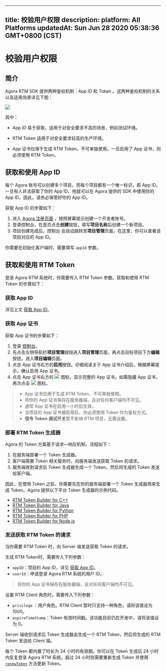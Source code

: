 
---
title: 校验用户权限
description: 
platform: All Platforms
updatedAt: Sun Jun 28 2020 05:38:36 GMT+0800 (CST)
---
# 校验用户权限
## 简介

Agora RTM SDK 提供两种鉴权机制：App ID 和 Token 。这两种鉴权机制的关系以及适用场景详见下图：

![](https://web-cdn.agora.io/docs-files/1555490792498)

其中：

- App ID 易于获取，适用于对安全要求不高的场景，例如测试环境。

- RTM Token 适用于对安全要求较高的生产环境。
- App 证书仅用于生成 RTM Token，不可单独使用。一旦启用了 App 证书，则必须使用 RTM Token。

<a name = "Get-an-App-ID"></a>

## 获取和使用 App ID

每个 Agora 账号可以创建多个项目，而每个项目都有一个唯一标识，即 App ID。一旦有人非法获取了你的 App ID，他就可以在 Agora 提供的 SDK 中使用你的 App ID，因此，请务必保管好你的 App ID。

获取 App ID 的步骤如下：

1.  进入 [Agora 注册页面](https://sso.agora.io/cn/login) ，按照屏幕提示创建一个开发者账号。
2.  登录控制台，在首页点击**创建**按钮，填写**项目名称**后创建一个新项目。
3.  项目创建完成后，控制台 会自动跳转至**项目管理**页面，在这里，你可以查看该项目对应的 App ID。

你需要在初始化客户端时，需要填写 `appId` 参数。


## 获取和使用 RTM Token

登录 Agora RTM 系统时，你需要传入 RTM Token 参数。获取和使用 RTM Token 的步骤如下：

### 获取 App ID

详见上文 [获取 App ID](#Get-an-App-ID)。

### 获取 App 证书

获取 App 证书的步骤如下：

1.  登录 [控制台](https://console.agora.io)。
2.  先点击左侧导航栏**项目管理**按钮进入**项目管理**页面，再点击目标项目下方**编辑**按钮，进入**项目编辑**页面。
3.  点击 App 证书右方的**启用**按钮。仔细阅读关于 App 证书介绍后，根据屏幕提示，确认启用 App 证书。
4.  点击 App 证书右方的 ![](https://web-cdn.agora.io/docs-files/1551773294761) 图标，显示完整的 App 证书。如需隐藏 App 证书，再次点击 ![](https://web-cdn.agora.io/docs-files/1551773306258) 图标。

> -   App 证书仅用于生成 RTM Token，不可单独使用。
> -   将你的 App 证书保存在服务器端，且对任何客户端均不可见。
> -   通常 App 证书在启用一小时后生效。
> -   当项目的 App 证书被启用后，你必须使用 Token 作为鉴权方式。
> -   **信令 Token 调试开关**暂不影响 RTM 项目，无需设置。

### 部署 RTM Token 生成器 

Agora 的 Token 方案基于请求—响应机制，流程如下：

1. 在服务端部署一个 Token 生成器。
2. 客户端需要 Token 相关服务时，向服务端发送获取 Token 的请求。
3. 服务端收到请求后 Token 生成器生成一个 Token，然后将生成的 Token 发送给客户端。

因此，在使用 Token 之前，你需要先在你的服务端部署一个 Token 生成器用来生成 Token。Agora 提供以下平台 Token 生成器的示例代码。

-   [RTM Token Builder for C++](https://github.com/AgoraIO/Tools/blob/master/DynamicKey/AgoraDynamicKey/cpp/sample/RtmTokenBuilderSample.cpp)
-   [RTM Token Builder for Java](https://github.com/AgoraIO/Tools/blob/master/DynamicKey/AgoraDynamicKey/java/src/main/java/io/agora/sample/RtmTokenBuilderSample.java)
-   [RTM Token Builder for Python](https://github.com/AgoraIO/Tools/blob/master/DynamicKey/AgoraDynamicKey/python/sample/RtmTokenBuilderSample.py)
-   [RTM Token Builder for PHP](https://github.com/AgoraIO/Tools/blob/master/DynamicKey/AgoraDynamicKey/php/sample/RtmTokenBuilderSample.php )
-   [RTM Token Builder for Node.js](https://github.com/AgoraIO/Tools/blob/master/DynamicKey/AgoraDynamicKey/nodejs/sample/RtmTokenBuilderSample.js)


### 发送获取 RTM Token 的请求

当你需要 RTM Token 时，向 Server 端发送获取 Token 的请求。

生成 RTM Token时，需要传入下列参数：

- `appID`：项目的 App ID，详见 <a href="#getting-an-app-id">获取 App ID</a>。
- `userId`：申请登录 Agora RTM 系统的用户 ID。

> 将你的 App 证书保存在服务器端，且对任何客户端均不可见。

设置 RTM Client 角色时，需要传入下列参数：

- `privilege` ：用户角色。RTM Client 暂时只支持一种角色，请将该值设为 1000。
- `expireTimeStamp`：Token 有效时间戳。该功能目前仍在开发中，请将该值设为 0。

Server 端收到请求后 Token 生成器会生成一个 RTM Token，然后将生成的 RTM Token 发送给 Client 端。

<div class="alert note">每个 Token 都内置了时长为 24 小时的有效期。你可以在 Token 生成后 24 小时内反复登录 Agora RTM 系统。超过 24 小时则需要重新生成 Token 并使用 <a href="https://docs-preview.agoralab.co/cn/Real-time-Messaging/API%20Reference/RTM_cpp/classagora_1_1rtm_1_1_i_rtm_service.html#a2c33be67bfec02d69041f1e8978f4559"><code>renewToken</code></a> 方法更新 Token。</div>
